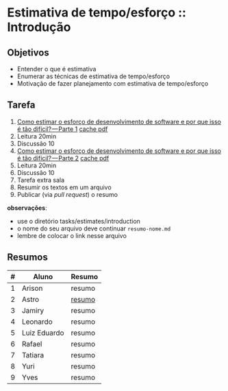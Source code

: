 # Estimativa de tempo/esforço :: Introdução

## Objetivos
- Entender o que é estimativa
- Enumerar as técnicas de estimativa de tempo/esforço
- Motivação de fazer planejamento com estimativa de tempo/esforço

## Tarefa
1. [Como estimar o esforço de desenvolvimento de software e por que isso é tão difícil? — Parte 1](https://medium.com/@talitapagani/como-estimar-esforco-desenvolvimento-software-parte-1-2ab28c271943) [cache pdf](talita-pagani-part-1.pdf)
  1. Leitura 20min
  2. Discussão 10
2. [Como estimar o esforço de desenvolvimento de software e por que isso é tão difícil? — Parte 2](https://medium.com/@talitapagani/como-estimar-esforco-desenvolvimento-software-parte-2-c60a60cb01d3) [cache pdf](talita-pagani-part-2.pdf)
  1. Leitura 20min
  2. Discussão 10
3. Tarefa extra sala
  1. Resumir os textos em um arquivo
  2. Publicar (via _pull request_) o resumo

**observações**: 
- use o diretório tasks/estimates/introduction
- o nome do seu arquivo deve continuar ```resumo-nome.md```
- lembre de colocar o link nesse arquivo

## Resumos

| # | Aluno | Resumo |
| --- | --- | --- |
| 1 | Arison | resumo |
| 2 | Astro | [resumo](resumo-astro) |
| 3 | Jamiry | resumo |
| 4 | Leonardo | resumo |
| 5 | Luiz Eduardo | resumo |
| 6 | Rafael | resumo |
| 7 | Tatiara | resumo |
| 8 | Yuri | resumo |
| 9 | Yves | resumo |
